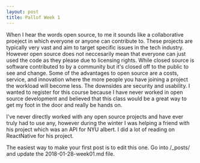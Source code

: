 ```yaml
---
layout: post
title: Pallof Week 1
---
```


When I hear the words open source, to me it sounds like a collaborative proeject in which everyone or anyone can contribute to. These projects are typically very vast and aim to target specific issues in the tech industry. However open source does not neccesarily mean that everyone can just used the code as they please due to licensing rights. While closed source is software contributed to by a community but it's closed off to the public to see and change. Some of the advantages to open source are a costs, service, and innovation where the more people you have joining a project the workload will become less. The downsides are security and usability. I wanted to register for this course because I have never worked in open source development and believed that this class would be a great way to get my foot in the door and really be hands on.


I've never directly worked with any open source projects and have ever truly had to use any, however during the winter I was helping a friend with his project which was an API for NYU albert. I did a lot of reading on ReactNative for his project.


The easiest way to make your first post is to edit this one. 
Go into /_posts/ and update the 2018-01-28-week01.md file. 
